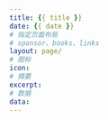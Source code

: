 ```yaml
---
title: {{ title }}
date: {{ date }}
# 指定页面布局 
# sponsor、books、links
layout: page/
# 图标
icon:
# 摘要
excerpt:
# 数据
data:
---
```

